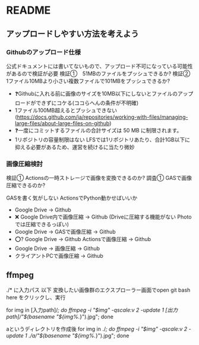 # README

## アップロードしやすい方法を考えよう
### Githubのアップロード仕様
公式ドキュメントには書いてないもので、アップロード不可になっている可能性があるので検証が必要
検証①　51MBのファイルをプッシュできるか?
検証②　1ファイル10MBより小さい複数ファイルで101MBをプッシュできるか?

- ❓Githubに入れる前に画像のサイズを10MB以下にしないとファイルのアップロードができずにコケる(ココらへんの条件が不明確)
- 1ファイル100MB超えるとプッシュできない(https://docs.github.com/ja/repositories/working-with-files/managing-large-files/about-large-files-on-github)
- ❓一度にコミットするファイルの合計サイズは 50 MB に制限されます。
- 1リポジトリの容量制限はない
LFSでは1リポジトリあたり、合計1GB以下に抑える必要があるため、運営を続けるに当たり微妙

### 画像圧縮検討
検証① Actionsの一時ストレージで画像を変換できるのか?
調査① GASで画像圧縮できるのか?

GASを書く気がしない
ActionsでPython動かせばいいか

- Google Drive → Github
- ❌ Google Drive内で画像圧縮 → Github (Driveに圧縮する機能がない Photoでは圧縮できるっぽい)
- Google Drive → GASで画像圧縮 → Github
- ⭕? Google Drive → Github Actionsで画像圧縮 → Github
- Google Drive → 画像圧縮 → Github
- クライアントPCで画像圧縮 → Github



## ffmpeg
./* に入力パス
以下 変換したい画像群のエクスプローラー画面でopen git bash here をクリックし、実行

for img in [入力path]/*; do ffmpeg -i "$img" -qscale:v 2 -update 1 [出力path]/"$(basename "${img%.*}").jpg"; done

aというディレクトリを作成後
for img in ./*; do ffmpeg -i "$img" -qscale:v 2 -update 1 ./a/"$(basename "${img%.*}").jpg"; done
